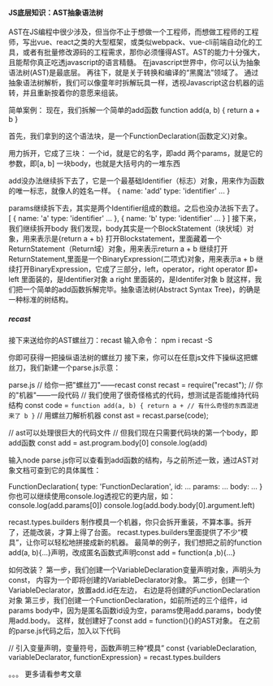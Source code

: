 #### JS底层知识：AST抽象语法树

AST在JS编程中很少涉及，但当你不止于想做一个工程师，而想做工程师的工程师，写出vue、react之类的大型框架，或类似webpack、vue-cli前端自动化的工具，或者有批量修改源码的工程需求，那你必须懂得AST。AST的能力十分强大，且能帮你真正吃透javascript的语言精髓。
在javascript世界中，你可以认为抽象语法树(AST)是最底层。 再往下，就是关于转换和编译的“黑魔法”领域了。
通过抽象语法树解析，我们可以像童年时拆解玩具一样，透视Javascript这台机器的运转，并且重新按着你的意愿来组装。


简单案例：
  现在，我们拆解一个简单的add函数
  function add(a, b) {
    return a + b
  }

  首先，我们拿到的这个语法块，是一个FunctionDeclaration(函数定义)对象。

  用力拆开，它成了三块：
  一个id，就是它的名字，即add
  两个params，就是它的参数，即[a, b]
  一块body，也就是大括号内的一堆东西

  add没办法继续拆下去了，它是一个最基础Identifier（标志）对象，用来作为函数的唯一标志，就像人的姓名一样。
  {
    name: 'add'
    type: 'identifier'
    ...
  }

  params继续拆下去，其实是两个Identifier组成的数组。之后也没办法拆下去了。
  [
    {
    name: 'a'
    type: 'identifier'
    ...
    },
    {
    name: 'b'
    type: 'identifier'
    ...
    }
  ]
  接下来，我们继续拆开body
  我们发现，body其实是一个BlockStatement（块状域）对象，用来表示是{return a + b}
  打开Blockstatement，里面藏着一个ReturnStatement（Return域）对象，用来表示return a + b
  继续打开ReturnStatement,里面是一个BinaryExpression(二项式)对象，用来表示a + b
  继续打开BinaryExpression，它成了三部分，left，operator，right
    operator 即+
    left 里面装的，是Identifier对象 a
    right 里面装的，是Identifer对象 b
  就这样，我们把一个简单的add函数拆解完毕。抽象语法树(Abstract Syntax Tree)，的确是一种标准的树结构。

  ##### recast
  接下来送给你的AST螺丝刀：recast
  输入命令：
  npm i recast -S

  你即可获得一把操纵语法树的螺丝刀
  接下来，你可以在任意js文件下操纵这把螺丝刀，我们新建一个parse.js示意：

  parse.js
  // 给你一把"螺丝刀"——recast
  const recast = require("recast");
  // 你的"机器"——一段代码
  // 我们使用了很奇怪格式的代码，想测试是否能维持代码结构
  const code =
    `
      function add(a, b) {
        return a +
        // 有什么奇怪的东西混进来了
        b
      }
    `
  // 用螺丝刀解析机器
  const ast = recast.parse(code);

  // ast可以处理很巨大的代码文件
  // 但我们现在只需要代码块的第一个body，即add函数
  const add = ast.program.body[0]
  console.log(add)

  输入node parse.js你可以查看到add函数的结构，与之前所述一致，通过AST对象文档可查到它的具体属性：

  FunctionDeclaration{
    type: 'FunctionDeclaration',
    id: ...
    params: ...
    body: ...
  }
  你也可以继续使用console.log透视它的更内层，如：
  console.log(add.params[0])
  console.log(add.body.body[0].argument.left)

  recast.types.builders 制作模具一个机器，你只会拆开重装，不算本事。拆开了，还能改装，才算上得了台面。
  recast.types.builders里面提供了不少“模具”，让你可以轻松地拼接成新的机器。
  最简单的例子，我们想把之前的function add(a, b){...}声明，改成匿名函数式声明const add = function(a ,b){...}

  如何改装？
  第一步，我们创建一个VariableDeclaration变量声明对象，声明头为const， 内容为一个即将创建的VariableDeclarator对象。
  第二步，创建一个VariableDeclarator，放置add.id在左边， 右边是将创建的FunctionDeclaration对象
  第三步，我们创建一个FunctionDeclaration，如前所述的三个组件，id params body中，因为是匿名函数id设为空，params使用add.params，body使用add.body。
  这样，就创建好了const add = function(){}的AST对象。
  在之前的parse.js代码之后，加入以下代码

  // 引入变量声明，变量符号，函数声明三种“模具”
  const {variableDeclaration, variableDeclarator, functionExpression} = recast.types.builders

  
  。。。
  更多请看参考文章
  <!-- 参考文章：http://www.fairysoftware.com/js_ast.html -->